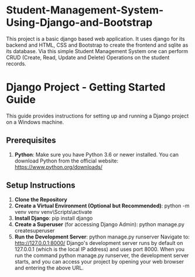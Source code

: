 # Student-Management-System-Using-Django-and-Bootstrap
This project is a basic django based web application. It uses django for its backend and HTML, CSS and Bootstrap to create the frontend and sqlite as its database. Via this simple Student Management System one can perform CRUD (Create, Read, Update and Delete) Operations on the student records. 
# Django Project - Getting Started Guide

This guide provides instructions for setting up and running a Django project on a Windows machine.
## Prerequisites
1. **Python**: Make sure you have Python 3.6 or newer installed. You can download Python from the official website: https://www.python.org/downloads/
## Setup Instructions
1. **Clone the Repository**
2. **Create a Virtual Environment (Optional but Recommended)**:
python -m venv venv
venv\Scripts\activate
3. **Install Django**:
pip install django
4. **Create a Superuser** (for accessing Django Admin):
python manage.py createsuperuser
5. **Run the Development Server**:
python manage.py runserver
Navigate to: http://127.0.0.1:8000/
Django's development server runs by default on 127.0.0.1 (which is the local IP address) and uses port 8000. When you run the command python manage.py runserver, the development server starts, and you can access your project by opening your web browser and entering the above URL.

